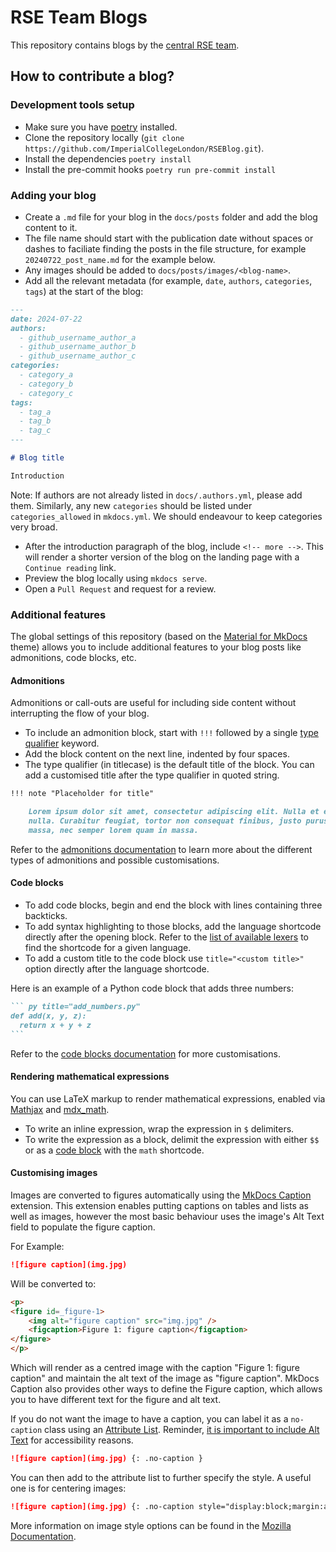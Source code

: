 # RSE Team Blogs

This repository contains blogs by the [central RSE team](https://www.imperial.ac.uk/admin-services/ict/self-service/research-support/rcs/service-offering/research-software-engineering/about-the-team/).

## How to contribute a blog?

### Development tools setup

- Make sure you have [poetry](https://python-poetry.org/docs/#installation) installed.
- Clone the repository locally (`git clone https://github.com/ImperialCollegeLondon/RSEBlog.git`).
- Install the dependencies `poetry install`
- Install the pre-commit hooks `poetry run pre-commit install`

### Adding your blog

- Create a `.md` file for your blog in the `docs/posts` folder and add the blog content to it.
- The file name should start with the publication date without spaces or dashes to faciliate finding the posts in the file structure, for example `20240722_post_name.md` for the example below.
- Any images should be added to `docs/posts/images/<blog-name>`.
- Add all the relevant metadata (for example, `date`, `authors`, `categories`, `tags`) at the start of the blog:

``` markdown
---
date: 2024-07-22
authors:
  - github_username_author_a
  - github_username_author_b
  - github_username_author_c
categories:
  - category_a
  - category_b
  - category_c
tags:
  - tag_a
  - tag_b
  - tag_c
---

# Blog title

Introduction

```

Note: If authors are not already listed in `docs/.authors.yml`, please add them. Similarly, any new `categories` should be listed under `categories_allowed` in `mkdocs.yml`. We should endeavour to keep categories very broad.

- After the introduction paragraph of the blog, include `<!-- more -->`. This will render a shorter version of the blog on the landing page with a `Continue reading` link.
- Preview the blog locally using `mkdocs serve`.
- Open a `Pull Request` and request for a review.

### Additional features

The global settings of this repository (based on the [Material for MkDocs](https://squidfunk.github.io/mkdocs-material/) theme) allows you to include additional features to your blog posts like admonitions, code blocks, etc.

#### Admonitions

Admonitions or call-outs are useful for including side content without interrupting the flow of your blog.

- To include an admonition block, start with `!!!` followed by a single [type qualifier](https://squidfunk.github.io/mkdocs-material/reference/admonitions/#supported-types) keyword.
- Add the block content on the next line, indented by four spaces.
- The type qualifier (in titlecase) is the default title of the block. You can add a customised title after the type qualifier in quoted string.

```` markdown
!!! note "Placeholder for title"

    Lorem ipsum dolor sit amet, consectetur adipiscing elit. Nulla et euismod
    nulla. Curabitur feugiat, tortor non consequat finibus, justo purus auctor
    massa, nec semper lorem quam in massa.
````

Refer to the [admonitions documentation](https://squidfunk.github.io/mkdocs-material/reference/admonitions/) to learn more about the different types of admonitions and possible customisations.

#### Code blocks

- To add code blocks, begin and end the block with lines containing three backticks.
- To add syntax highlighting to those blocks, add the language shortcode directly after the opening block. Refer to the [list of available lexers](https://pygments.org/docs/lexers/) to find the shortcode for a given language.
- To add a custom title to the code block use `title="<custom title>"` option directly after the language shortcode.

Here is an example of a Python code block that adds three numbers:

```` markdown
``` py title="add_numbers.py"
def add(x, y, z):
  return x + y + z
```
````

Refer to the [code blocks documentation](https://squidfunk.github.io/mkdocs-material/reference/code-blocks/) for more customisations.

#### Rendering mathematical expressions

You can use LaTeX markup to render mathematical expressions, enabled via [Mathjax](https://www.mathjax.org) and [mdx_math](https://github.com/mitya57/python-markdown-math).

- To write an inline expression, wrap the expression in `$` delimiters.
- To write the expression as a block, delimit the expression with either `$$` or as a [code block](#code-blocks) with the `math` shortcode.

#### Customising images

Images are converted to figures automatically using the [MkDocs Caption](https://tobiasah.github.io/mkdocs-caption/) extension. This extension enables putting captions on tables and lists as well as images, however the most basic behaviour uses the image's Alt Text field to populate the figure caption.

For Example:

``` markdown
![figure caption](img.jpg)
```

Will be converted to:

```html
<p>
<figure id=_figure-1>
    <img alt="figure caption" src="img.jpg" />
    <figcaption>Figure 1: figure caption</figcaption>
</figure>
</p>
```

Which will render as a centred image with the caption "Figure 1: figure caption" and maintain the alt text of the image as "figure caption". MkDocs Caption also provides other ways to define the Figure caption, which allows you to have different text for the figure and alt text.

If you do not want the image to have a caption, you can label it as a `no-caption` class using an [Attribute List](https://squidfunk.github.io/mkdocs-material/setup/extensions/python-markdown/#attribute-lists). Reminder, [it is important to include Alt Text](https://www.imperial.ac.uk/staff/tools-and-reference/web-guide/training-and-events/materials/accessibility/images/) for accessibility reasons.

``` markdown
![figure caption](img.jpg) {: .no-caption }
```

You can then add to the attribute list to further specify the style. A useful one is for centering images:

``` markdown
![figure caption](img.jpg) {: .no-caption style="display:block;margin:auto;"}
```

More information on image style options can be found in the [Mozilla Documentation](https://developer.mozilla.org/en-US/docs/Web/HTML/Element/img#styling_with_css).
